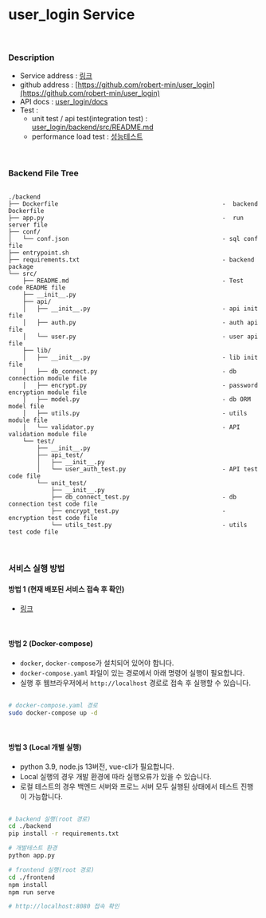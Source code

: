 # user_login Service

<br>

### Description
- Service address : [링크](http://15.165.197.195)
- github address : [https://github.com/robert-min/user_login](https://github.com/robert-min/user_login)
- API docs : [user_login/docs](http://15.165.197.195:8000/doc)
- Test : 
  - unit test / api test(integration test) : [user_login/backend/src/README.md](https://github.com/robert-min/user_login/tree/main/backend/src)
  - performance load test : [성능테스트](https://github.com/robert-min/user_login/issues/11)

<br>

### Backend File Tree

```
 
./backend
├── Dockerfile                                              -  backend Dockerfile
├── app.py                                                  -  run server file
├── conf/                               
│   └── conf.json                                           - sql conf file
├── entrypoint.sh
├── requirements.txt                                        - backend package
└── src/
    ├── README.md                                           - Test code README file
    ├── __init__.py
    ├── api/
    │   ├── __init__.py                                     - api init file
    │   ├── auth.py                                         - auth api file
    │   └── user.py                                         - user api file
    ├── lib/
    │   ├── __init__.py                                     - lib init file
    │   ├── db_connect.py                                   - db connection module file
    │   ├── encrypt.py                                      - password encryption module file
    │   ├── model.py                                        - db ORM model file
    │   ├── utils.py                                        - utils module file
    │   └── validator.py                                    - API validation module file
    └── test/
        ├── __init__.py
        ├── api_test/                                       
        │   ├── __init__.py
        │   └── user_auth_test.py                           - API test code file
        └── unit_test/
            ├── __init__.py
            ├── db_connect_test.py                          - db connection test code file
            ├── encrypt_test.py                             - encryption test code file
            └── utils_test.py                               - utils test code file

```

<br>

### 서비스 실행 방법

#### 방법 1 (현재 배포된 서비스 접속 후 확인)

- [링크](http://15.165.197.195)
  
<br>

#### 방법 2 (Docker-compose)
- `docker`, `docker-compose`가 설치되어 있어야 합니다.
- `docker-compose.yaml` 파일이 있는 경로에서 아래 명령어 실행이 필요합니다.
- 실행 후 웹브라우저에서 `http://localhost` 경로로 접속 후 실행할 수 있습니다.
```sh
 
# docker-compose.yaml 경로
sudo docker-compose up -d

```

<br>


#### 방법 3 (Local 개별 실행)
- python 3.9, node.js 13버전, vue-cli가 필요합니다.
- Local 실행의 경우 개발 환경에 따라 실행오류가 있을 수 있습니다.
- 로컬 테스트의 경우 백엔드 서버와 프로느 서버 모두 실행된 상태에서 테스트 진행이 가능합니다.
```sh
 
# backend 실행(root 경로)
cd ./backend
pip install -r requirements.txt

# 개발테스트 환경
python app.py

# frontend 실행(root 경로)
cd ./frontend
npm install
npm run serve

# http://localhost:8080 접속 확인

```

<br>